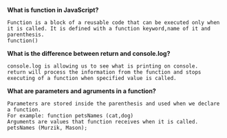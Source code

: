 **What is function in JavaScript?**
```
Function is a block of a reusable code that can be executed only when it is called. It is defined with a function keyword,name of it and parenthesis.
function()
```
**What is the difference between return and console.log?**
```
console.log is allowing us to see what is printing on console.
return will process the information from the function and stops executing of a function when specified value is called.
```
**What are parameters and agruments in a function?**

```
Parameters are stored inside the parenthesis and used when we declare a function.
For example: function petsNames (cat,dog)
Arguments are values that function receives when it is called.
petsNames (Murzik, Mason);
```